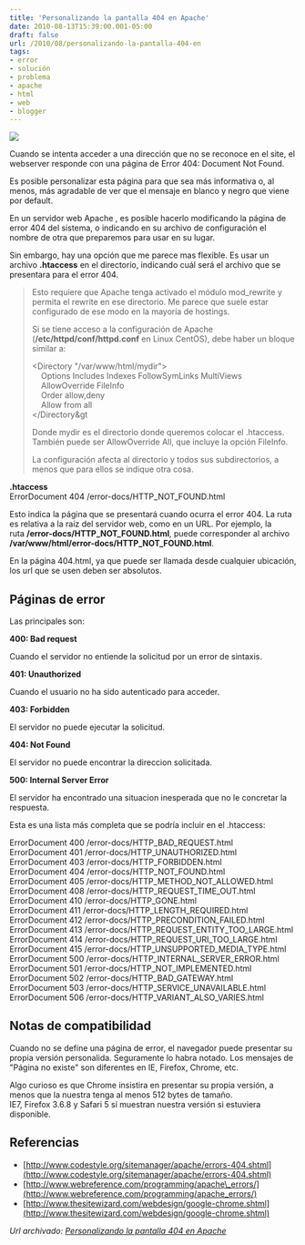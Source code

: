 ```yaml
---
title: 'Personalizando la pantalla 404 en Apache'
date: 2010-08-13T15:39:00.001-05:00
draft: false
url: /2010/08/personalizando-la-pantalla-404-en
tags: 
- error
- solución
- problema
- apache
- html
- web
- blogger
---
```


[![](https://1.bp.blogspot.com/_K2xwnQ4Llso/TGWtYyRGDTI/AAAAAAAABLU/YNdIoSOmytk/s320/custom_404.png)](https://1.bp.blogspot.com/_K2xwnQ4Llso/TGWtYyRGDTI/AAAAAAAABLU/YNdIoSOmytk/s1600/custom_404.png)

Cuando se intenta acceder a una dirección que no se reconoce en el site, el webserver responde con una página de Error 404: Document Not Found.  
  
Es posible personalizar esta página para que sea más informativa o, al menos, más agradable de ver que el mensaje en blanco y negro que viene por default.  
  
En un servidor web Apache , es posible hacerlo modificando la página de error 404 del sistema, o indicando en su archivo de configuración el nombre de otra que preparemos para usar en su lugar.  
  
Sin embargo, hay una opción que me parece mas flexible. Es usar un archivo **.htaccess** en el directorio, indicando cuál será el archivo que se presentara para el error 404.  
  

> Esto requiere que Apache tenga activado el módulo mod\_rewrite y permita el rewrite en ese directorio. Me parece que suele estar configurado de ese modo en la mayoría de hostings.  
>   
> Si se tiene acceso a la configuración de Apache (**/etc/httpd/conf/httpd.conf** en Linux CentOS), debe haber un bloque similar a:  
>   
>   
> <Directory "/var/www/html/mydir">  
>     Options Includes Indexes FollowSymLinks MultiViews  
>     AllowOverride FileInfo  
>     Order allow,deny  
>     Allow from all  
> </Directory&gt  
>   
>   
> Donde mydir es el directorio donde queremos colocar el .htaccess. También puede ser AllowOverride All, que incluye la opción FileInfo.  
>   
> La configuración afecta al directorio y todos sus subdirectorios, a menos que para ellos se indique otra cosa.

  
**.htaccess**  
ErrorDocument 404 /error-docs/HTTP\_NOT\_FOUND.html  
  
Esto indica la página que se presentará cuando ocurra el error 404. La ruta es relativa a la raíz del servidor web, como en un URL. Por ejemplo, la ruta **/error-docs/HTTP\_NOT\_FOUND.html**, puede corresponder al archivo **/var/www/html/error-docs/HTTP\_NOT\_FOUND.html**.  

  
En la página 404.html, ya que puede ser llamada desde cualquier ubicación, los url que se usen deben ser absolutos.  

Páginas de error
----------------

Las principales son:  

**400: Bad request**

Cuando el servidor no entiende la solicitud por un error de sintaxis.

**401: Unauthorized**

Cuando el usuario no ha sido autenticado para acceder.

**403: Forbidden**

El servidor no puede ejecutar la solicitud.

**404: Not Found**

El servidor no puede encontrar la direccion solicitada.

**500: Internal Server Error**

El servidor ha encontrado una situacion inesperada que no le concretar la respuesta.

Esta es una lista más completa que se podría incluir en el .htaccess:  
  
ErrorDocument 400 /error-docs/HTTP\_BAD\_REQUEST.html  
ErrorDocument 401 /error-docs/HTTP\_UNAUTHORIZED.html  
ErrorDocument 403 /error-docs/HTTP\_FORBIDDEN.html  
ErrorDocument 404 /error-docs/HTTP\_NOT\_FOUND.html  
ErrorDocument 405 /error-docs/HTTP\_METHOD\_NOT\_ALLOWED.html  
ErrorDocument 408 /error-docs/HTTP\_REQUEST\_TIME\_OUT.html  
ErrorDocument 410 /error-docs/HTTP\_GONE.html  
ErrorDocument 411 /error-docs/HTTP\_LENGTH\_REQUIRED.html  
ErrorDocument 412 /error-docs/HTTP\_PRECONDITION\_FAILED.html  
ErrorDocument 413 /error-docs/HTTP\_REQUEST\_ENTITY\_TOO\_LARGE.html  
ErrorDocument 414 /error-docs/HTTP\_REQUEST\_URI\_TOO\_LARGE.html  
ErrorDocument 415 /error-docs/HTTP\_UNSUPPORTED\_MEDIA\_TYPE.html  
ErrorDocument 500 /error-docs/HTTP\_INTERNAL\_SERVER\_ERROR.html  
ErrorDocument 501 /error-docs/HTTP\_NOT\_IMPLEMENTED.html  
ErrorDocument 502 /error-docs/HTTP\_BAD\_GATEWAY.html  
ErrorDocument 503 /error-docs/HTTP\_SERVICE\_UNAVAILABLE.html  
ErrorDocument 506 /error-docs/HTTP\_VARIANT\_ALSO\_VARIES.html  

Notas de compatibilidad
-----------------------

Cuando no se define una página de error, el navegador puede presentar su propia versión personalida. Seguramente lo habra notado. Los mensajes de "Página no existe" son diferentes en IE, Firefox, Chrome, etc.  
  
Algo curioso es que Chrome insistira en presentar su propia versión, a menos que la nuestra tenga al menos 512 bytes de tamaño.  
IE7, Firefox 3.6.8 y Safari 5 sí muestran nuestra versión si estuviera disponible.

Referencias
-----------

*   [http://www.codestyle.org/sitemanager/apache/errors-404.shtml](http://www.codestyle.org/sitemanager/apache/errors-404.shtml)
*   [http://www.webreference.com/programming/apache\_errors/](http://www.webreference.com/programming/apache_errors/)
*   [http://www.thesitewizard.com/webdesign/google-chrome.shtml](http://www.thesitewizard.com/webdesign/google-chrome.shtml)

_*Url archivado: [Personalizando la pantalla 404 en Apache](https://akcdev.blogspot.com/2010/08/personalizando-la-pantalla-404-en.html)*_
